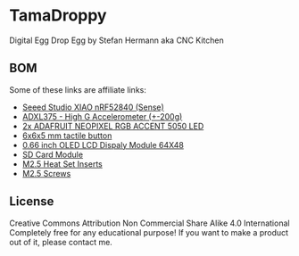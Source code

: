 # TamaDroppy
Digital Egg Drop Egg by Stefan Hermann aka CNC Kitchen
## BOM
Some of these links are affiliate links:
- [Seeed Studio XIAO nRF52840 (Sense)](https://wiki.seeedstudio.com/XIAO_BLE/)
- [ADXL375 - High G Accelerometer (+-200g)](https://www.adafruit.com/product/5374)
- [2x ADAFRUIT NEOPIXEL RGB ACCENT 5050 LED](https://s.click.aliexpress.com/e/_DeM6Fa9)
- [6x6x5 mm tactile button](https://s.click.aliexpress.com/e/_DCivyNX)
- [0.66 inch OLED LCD Dispaly Module 64X48](https://s.click.aliexpress.com/e/_Dedwi8d)
- [SD Card Module](https://s.click.aliexpress.com/e/_DCjA4lR)
- [M2.5 Heat Set Inserts](https://cnckitchen.store/de/products/gewindeeinsatz-threaded-insert-m2-5-standard-100-stk-pcs)
- [M2.5 Screws](https://geni.us/zQFR7T)
## License
Creative Commons Attribution Non Commercial Share Alike 4.0 International
Completely free for any educational purpose!
If you want to make a product out of it, please contact me.

